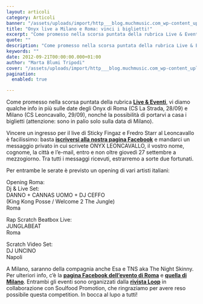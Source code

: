 ```yaml
---
layout: articoli
category: Articoli
banner: "/assets/uploads/import/http___blog.muchmusic.com_wp-content_uploads_2011_04_onyx2.jpg"
title: "Onyx live a Milano e Roma: vinci i biglietti!"
excerpt: "Come promesso nella scorsa puntata della rubrica Live & Eventi, vi diamo qualche info in più sulle date degli Onyx di Roma (CS La Strada, 28/09) e Milano (CS Leoncavallo, 29/09), nonché la possibilità di portarvi a casa i biglietti (attenzione: sono in palio solo sulla data di Milano). Vincere un ingresso per il live [&hellip"
quote: ""
description: "Come promesso nella scorsa puntata della rubrica Live & Eventi, vi diamo qualche info in più sulle date degli Onyx di Roma (CS La Strada, 28/09) e Milano (CS Leoncavallo, 29/09), nonché la possibilità di portarvi a casa i biglietti (attenzione: sono in palio solo sulla data di Milano). Vincere un ingresso per il live [&hellip"
keywords: ""
date: 2012-09-21T00:00:00.000+01:00
author: "Marta Blumi Tripodi"
cover: "/assets/uploads/import/http___blog.muchmusic.com_wp-content_uploads_2011_04_onyx2.jpg"
pagination:
  enabled: true

---
```


Come promesso nella scorsa puntata della rubrica [**Live & Eventi**](https://hotmc.com/eventi-concerti-21-settembre-4-ottobre/ "http://hotmc.com/eventi-concerti-21-settembre-4-ottobre/"), vi diamo qualche info in più sulle date degli Onyx di Roma (CS La Strada, 28/09) e Milano (CS Leoncavallo, 29/09), nonché la possibilità di portarvi a casa i biglietti (attenzione: sono in palio solo sulla data di Milano).

Vincere un ingresso per il live di Sticky Fingaz e Fredro Starr al Leoncavallo è facilissimo: basta **[iscriversi alla nostra pagina Facebook](https://www.facebook.com/pages/Hotmccom/263605365068 "https://www.facebook.com/pages/Hotmccom/263605365068")** e mandarci un messaggio privato in cui scrivete ONYX LEONCAVALLO, il vostro nome, cognome, la città e l’e-mail, entro e non oltre giovedì 27 settembre a mezzogiorno. Tra tutti i messaggi ricevuti, estrarremo a sorte due fortunati.

Per entrambe le serate è previsto un opening di vari artisti italiani:

Opening Roma:  
Dj & Live Set:  
DANNO + CANNAS UOMO + DJ CEFFO  
(King Kong Posse / Welcome 2 The Jungle)  
Roma

Rap Scratch Beatbox Live:  
JUNGLABEAT  
Roma

Scratch Video Set:  
DJ UNCINO  
Napoli

A Milano, saranno della compagnia anche Esa e TNS aka The Night Skinny. Per ulteriori info, c’è la **[pagina Facebook dell’evento di Roma](https://www.facebook.com/events/273225259449801/ "https://www.facebook.com/events/273225259449801/")** e [**quella di Milano**](https://www.facebook.com/events/436024563116568/ "https://www.facebook.com/events/436024563116568/"). Entrambi gli eventi sono organizzati dalla [**rivista Loop**](http://www.looponline.info/ "http://www.looponline.info/") in collaborazione con Soulfood Promotion, che ringraziamo per avere reso possibile questa competition. In bocca al lupo a tutti!